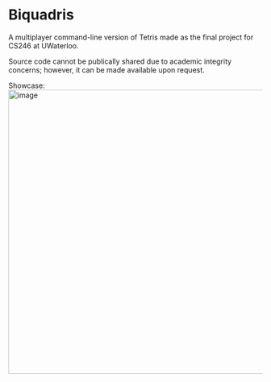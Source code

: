 # Biquadris
A multiplayer command-line version of Tetris made as the final project for CS246 at UWaterloo.

Source code cannot be publically shared due to academic integrity concerns; however, it can be
made available upon request.

Showcase: 
<img width="564" alt="image" src="https://github.com/user-attachments/assets/91fe180d-bf5a-4e83-8f8c-ef2fb445a4f2">

